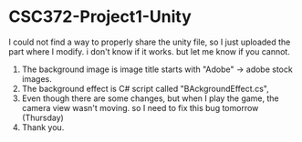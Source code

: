 # CSC372-Project1-Unity

I could not find a way to properly share the unity file, so I just uploaded the part where I modify. 
i don't know if it works.
but let me know if you cannot. 

1. The background image is image title starts with "Adobe" -> adobe stock images.
2. The background effect is C# script called "BAckgroundEffect.cs",
3. Even though there are some changes, but when I play the game, the camera view wasn't moving. so I need to fix this bug tomorrow (Thursday)
4. Thank you.
